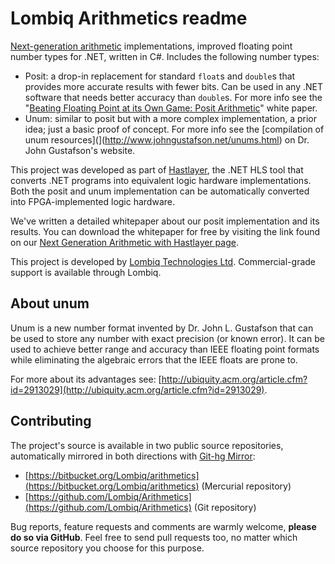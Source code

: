 ﻿# Lombiq Arithmetics readme



[Next-generation arithmetic](https://posithub.org/) implementations, improved floating point number types for .NET, written in C#. Includes the following number types:

- Posit: a drop-in replacement for standard `float`s and `double`s that provides more accurate results with fewer bits. Can be used in any .NET software that needs better accuracy than `double`s. For more info see the "[Beating Floating Point at its Own Game: Posit Arithmetic](http://www.johngustafson.net/pdfs/BeatingFloatingPoint.pdf)" white paper.
- Unum: similar to posit but with a more complex implementation, a prior idea; just a basic proof of concept. For more info see the [compilation of unum resources](](http://www.johngustafson.net/unums.html) on Dr. John Gustafson's website.

This project was developed as part of [Hastlayer](https://hastlayer.com/), the .NET HLS tool that converts .NET programs into equivalent logic hardware implementations. Both the posit and unum implementation can be automatically converted into FPGA-implemented logic hardware.

We've written a detailed whitepaper about our posit implementation and its results. You can download the whitepaper for free by visiting the link found on our [Next Generation Arithmetic with Hastlayer page](https://hastlayer.com/arithmetics).

This project is developed by [Lombiq Technologies Ltd](https://lombiq.com/). Commercial-grade support is available through Lombiq.


## About unum

Unum is a new number format invented by Dr. John L. Gustafson that can be used to store any number with exact precision (or known error). It can be used to achieve better range and accuracy than IEEE floating point formats while eliminating the algebraic errors that the IEEE floats are prone to.

For more about its advantages see: [http://ubiquity.acm.org/article.cfm?id=2913029](http://ubiquity.acm.org/article.cfm?id=2913029).


## Contributing

The project's source is available in two public source repositories, automatically mirrored in both directions with [Git-hg Mirror](https://githgmirror.com):

- [https://bitbucket.org/Lombiq/arithmetics](https://bitbucket.org/Lombiq/arithmetics) (Mercurial repository)
- [https://github.com/Lombiq/Arithmetics](https://github.com/Lombiq/Arithmetics) (Git repository)

Bug reports, feature requests and comments are warmly welcome, **please do so via GitHub**. Feel free to send pull requests too, no matter which source repository you choose for this purpose.